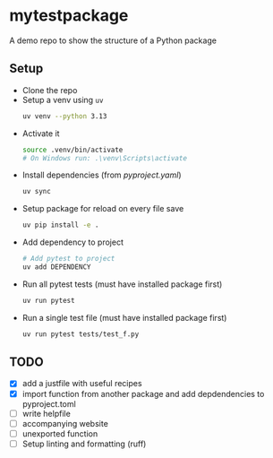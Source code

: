 # mytestpackage

A demo repo to show the structure of a Python package

## Setup

* Clone the repo
* Setup a venv using `uv`
  ```sh
  uv venv --python 3.13
  ```
* Activate it
  ```sh
  source .venv/bin/activate
  # On Windows run: .\venv\Scripts\activate
  ```
* Install dependencies (from _pyproject.yaml_)
  ```sh
  uv sync
  ```
* Setup package for reload on every file save
  ```sh
  uv pip install -e .
  ```
* Add dependency to project
  ```sh
  # Add pytest to project
  uv add DEPENDENCY
  ```
* Run all pytest tests (must have installed package first)
  ```sh
  uv run pytest
  ```
* Run a single test file (must have installed package first)
  ```sh
  uv run pytest tests/test_f.py
  ```

## TODO

- [x] add a justfile with useful recipes
- [x] import function from another package and add depdendencies to pyproject.toml
- [ ] write helpfile
- [ ] accompanying website
- [ ] unexported function
- [ ] Setup linting and formatting (ruff)
